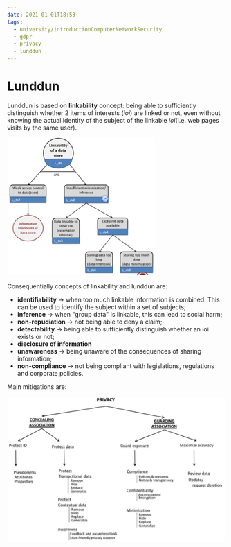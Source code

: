 ```yaml
---
date: 2021-01-01T18:53
tags:
  - university/introductionComputerNetworkSecurity
  - gdpr
  - privacy
  - lunddun
---
```


# Lunddun
Lunddun is based on **linkability** concept: being able to sufficiently distinguish whether 2 items of interests (*ioi*) are linked or not, even without knowing the actual identity of the subject of the linkable *ioi*(i.e. web pages visits by the same user).

![](./static/linddun.png)

Consequentially concepts of linkability and lunddun are:

* **identifiability** → when too much linkable information is combined. This can be used to identify the subject within a set of subjects;
* **inference** → when "group data" is linkable, this can lead to social harm;
* **non-repudiation** → not being able to deny a claim;
* **detectability** → being able to sufficiently distinguish whether an ioi exists or not;
* **disclosure of information**
* **unawareness** → being unaware of the consequences of sharing information;
* **non-compliance** → not being compliant with legislations, regulations and corporate policies.

Main mitigations are:

![](./static/linddunMitigations.png)

